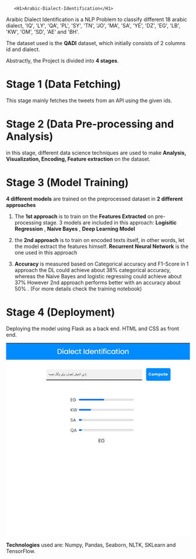        <H1>Arabic-Dialect-Identification</H1>
Araibic Dialect Identification is a NLP Problem to classify different 18 arabic dialect, 'IQ', 'LY', 'QA', 'PL', 'SY', 'TN', 'JO', 'MA', 'SA', 'YE', 'DZ',
       'EG', 'LB', 'KW', 'OM', 'SD', 'AE' and 'BH'.
       
The dataset used is the **QADI** dataset, which initially consists of 2 columns id and dialect.
       
Abstractly, the Project is divided into **4 stages**.

 # Stage 1 (Data Fetching)
 
 This stage mainly fetches the tweets from an API using the given ids.
 
 # Stage 2 (Data Pre-processing and Analysis)
  
 in this stage, different data science techniques are used to make  **Analysis, Visualization, Encoding, Feature extraction** on the dataset.
 
 # Stage 3 (Model Training)
 
 **4 different models** are trained on the preprocessed dataset in **2 different approaches**
 
1. The **1st approach** is to train on the **Features Extracted** on pre-processing stage.
3 models are included in this approach: **Logisitic Regression** , **Naive Bayes** , **Deep Learning Model**

2. the **2nd approach** is to train on encoded texts itself, in other words, let the model extract the features himself.
**Recurrent Neural Network** is the one used in this approach

3. **Accuracy** is measured based on Categorical accuracy and F1-Score
in 1 approach the DL could achieve about 38% categorical accuracy, whereas the Naive Bayes and logistic regressing could achieve about 37%
However 2nd approach performs better with an accuracy about 50% . (For more details check the training notebook)

# Stage 4 (Deployment)

Deploying the model using Flask as a back end. HTML and CSS as front end.




<p align="center">
  <img src="arabic_dialect_App.jpg" />
</p>


**Technologies** used are: Numpy, Pandas, Seaborn, NLTK, SKLearn and TensorFlow.




 

 
  
 

 

